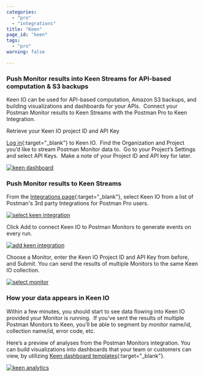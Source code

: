 ```yaml
---
categories:
  - "pro"
  - "integrations"
title: "Keen"
page_id: "keen"
tags: 
  - "pro"
warning: false

---
```


### Push Monitor results into Keen Streams for API-based computation & S3 backups

Keen IO can be used for API-based computation, Amazon S3 backups, and building visualizations and dashboards for your APIs.  Connect your Postman Monitor results to Keen Streams with the Postman Pro to Keen Integration.

Retrieve your Keen IO project ID and API Key

[Log in](https://keen.io/home/){:target="_blank"} to Keen IO.  Find the Organization and Project you’d like to stream Postman Monitor data to.  Go to your Project’s Settings and select API Keys.  Make a note of your Project ID and API key for later.

[![keen dashboard](https://s3.amazonaws.com/postman-static-getpostman-com/postman-docs/59119661.jpg)](https://s3.amazonaws.com/postman-static-getpostman-com/postman-docs/59119661.jpg)

### Push Monitor results to Keen Streams

From the [Integrations page](https://app.getpostman.com/dashboard/integrations){:target="_blank"}, select Keen IO from a list of Postman's 3rd party Integrations for Postman Pro users.

[![select keen integration](https://s3.amazonaws.com/postman-static-getpostman-com/postman-docs/integrations_keen.png)](https://s3.amazonaws.com/postman-static-getpostman-com/postman-docs/integrations_keen.png)

Click Add to connect Keen IO to Postman Monitors to generate events on every run.

[![add keen integration](https://s3.amazonaws.com/postman-static-getpostman-com/postman-docs/keen_add.png)](https://s3.amazonaws.com/postman-static-getpostman-com/postman-docs/keen_add.png)

Choose a Monitor, enter the Keen IO Project ID and API Key from before, and Submit. You can send the results of multiple Monitors to the same Keen IO collection.

[![select monitor](https://s3.amazonaws.com/postman-static-getpostman-com/postman-docs/59119696.jpg)](https://s3.amazonaws.com/postman-static-getpostman-com/postman-docs/59119696.jpg)

### How your data appears in Keen IO

Within a few minutes, you should start to see data flowing into Keen IO provided your Monitor is running.  If you’ve sent the results of multiple Postman Monitors to Keen, you’ll be able to segment by monitor name/id, collection name/id, error code, etc. 

Here’s a preview of analyses from the Postman Monitors integration. You can build visualizations into dashboards that your team or customers can view, by utilizing [Keen dashboard templates](https://keen.io/docs/visualize/how-to-create-a-dashboard/){:target="_blank"}.

[![keen analytics](https://s3.amazonaws.com/postman-static-getpostman-com/postman-docs/keen_dashboard.png)](https://s3.amazonaws.com/postman-static-getpostman-com/postman-docs/keen_dashboard.png)  
